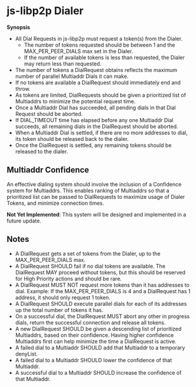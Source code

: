 # js-libp2p Dialer

**Synopsis**
* All Dial Requests in js-libp2p must request a token(s) from the Dialer.
  * The number of tokens requested should be between 1 and the MAX_PER_PEER_DIALS max set in the Dialer.
  * If the number of available tokens is less than requested, the Dialer may return less than requested.
* The number of tokens a DialRequest obtains reflects the maximum number of parallel Multiaddr Dials it can make.
* If no tokens are available a DialRequest should immediately end and throw.
* As tokens are limited, DialRequests should be given a prioritized list of Multiaddrs to minimize the potential request time.
* Once a Multiaddr Dial has succeeded, all pending dials in that Dial Request should be aborted.
* If DIAL_TIMEOUT time has elapsed before any one Multiaddr Dial succeeds, all remaining dials in the DialRequest should be aborted.
* When a Multiaddr Dial is settled, if there are no more addresses to dial, its token should be released back to the dialer.
* Once the DialRequest is settled, any remaining tokens should be released to the dialer.

## Multiaddr Confidence

An effective dialing system should involve the inclusion of a Confidence system for Multiaddrs. This enables ranking of Multiaddrs so that a prioritized list can be passed to DialRequests to maximize usage of Dialer Tokens, and minimize connection times.

**Not Yet Implemented**: This system will be designed and implemented in a future update.

## Notes

* A DialRequest gets a set of tokens from the Dialer, up to the MAX_PER_PEER_DIALS max.
* A DialRequest SHOULD fail if no dial tokens are available. The DialRequest MAY proceed without tokens, but this should be reserved for High Priority actions and should be rare.
* A DialRequest MUST NOT request more tokens than it has addresses to dial. Example: If the MAX_PER_PEER_DIALS is 4 and a DialRequest has 1 address, it should only request 1 token.
* A DialRequest SHOULD execute parallel dials for each of its addresses up the total number of tokens it has.
* On a successful dial, the DialRequest MUST abort any other in progress dials, return the successful connection and release all tokens.
* A new DialRequest SHOULD be given a descending list of prioritized Multiaddrs, based on their confidence. Having higher confidence Multiaddrs first can help minimize the time a DialRequest is active.
* A failed dial to a Multiaddr SHOULD add that Multiaddr to a temporary denyList.
* A failed dial to a Multiaddr SHOULD lower the confidence of that Multiaddr.
* A successful dial to a Multiaddr SHOULD increase the confidence of that Multiaddr.
